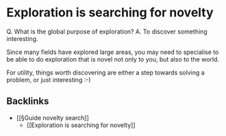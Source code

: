# Exploration is searching for novelty
Q. What is the global purpose of exploration?
A. To discover something interesting.

Since many fields have explored large areas, you may need to specialise to be able to do exploration that is novel not only to you, but also to the world.

For utility, things worth discovering are either a step towards solving a problem, or just interesting :-)

## Backlinks
* [[§Guide novelty search]]
	* [[Exploration is searching for novelty]]

<!-- #Life -->

<!-- {BearID:E11653BB-76D1-49D9-BABF-5B2857B2AC72-15756-000013035E7F2EE8} -->

